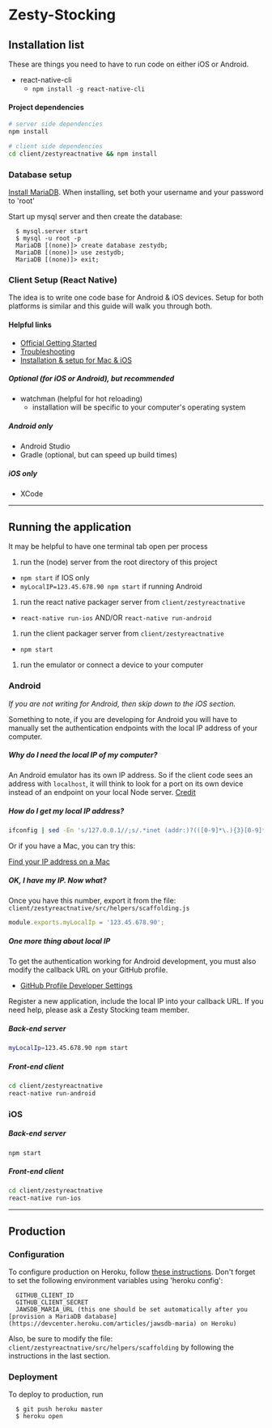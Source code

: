 # Zesty-Stocking

## Installation list

These are things you need to have to run code on either iOS or Android.

* react-native-cli
  * `npm install -g react-native-cli`

#### Project dependencies

```sh
# server side dependencies
npm install

# client side dependencies
cd client/zestyreactnative && npm install
```

### Database setup

[Install MariaDB](https://mariadb.com/kb/en/mariadb/building-mariadb-on-mac-os-x-using-homebrew/). When installing, set both your username and your password to 'root'

Start up mysql server and then create the database:

      $ mysql.server start
      $ mysql -u root -p
      MariaDB [(none)]> create database zestydb;
      MariaDB [(none)]> use zestydb;
      MariaDB [(none)]> exit;

### Client Setup (React Native)

The idea is to write one code base for Android & iOS devices. Setup for both
platforms is similar and this guide will walk you through both.

#### Helpful links

* [Official Getting Started](https://facebook.github.io/react-native/docs/getting-started.html)
* [Troubleshooting](http://facebook.github.io/react-native/docs/troubleshooting.html)
* [Installation & setup for Mac & iOS](https://github.com/checkraiser/beginning-react-native/blob/master/1.Installation_and_setup.md)

##### Optional (for iOS or Android), but recommended

* watchman (helpful for hot reloading)
  * installation will be specific to your computer's operating system

##### Android only

* Android Studio
* Gradle (optional, but can speed up build times)

##### iOS only

* XCode

---

## Running the application

It may be helpful to have one terminal tab open per process

1. run the (node) server from the root directory of this project
  * `npm start` if IOS only
  * `myLocalIP=123.45.678.90 npm start` if running Android
1. run the react native packager server from `client/zestyreactnative`
  * `react-native run-ios` AND/OR `react-native run-android`
1. run the client packager server from `client/zestyreactnative`
  * `npm start`
1. run the emulator or connect a device to your computer

### Android

*If you are not writing for Android, then skip down to the iOS section.*

Something to note, if you are developing for Android you will have to
manually set the authentication endpoints with the local IP address of your
computer.

##### Why do I need the local IP of my computer?

An Android emulator has its own IP address. So if the client code sees an
address with `localhost`, it will think to look for a port on its own device
instead of an endpoint on your local Node server. [Credit](http://stackoverflow.com/a/33978246/2908123)

##### How do I get my local IP address?

``` sh
ifconfig | sed -En 's/127.0.0.1//;s/.*inet (addr:)?(([0-9]*\.){3}[0-9]*).*/\2/p'
```

Or if you have a Mac, you can try this:

[Find your IP address on a Mac](http://www.wikihow.com/Find-Your-IP-Address-on-a-Mac)

##### OK, I have my IP. Now what?

Once you have this number, export it from the file:
`client/zestyreactnative/src/helpers/scaffolding.js`

```js
module.exports.myLocalIp = '123.45.678.90';
```

##### One more thing about local IP

To get the authentication working for Android development, you must also modify
the callback URL on your GitHub profile.

* [GitHub Profile Developer Settings](https://github.com/settings/developers)

Register a new application, include the local IP into your callback URL. If you
need help, please ask a Zesty Stocking team member.

##### Back-end server

```sh
myLocalIp=123.45.678.90 npm start
```

##### Front-end client

```sh
cd client/zestyreactnative
react-native run-android
```

### iOS

##### Back-end server

```sh
npm start
```

##### Front-end client

```sh
cd client/zestyreactnative
react-native run-ios
```

---

## Production

### Configuration

To configure production on Heroku, follow [these instructions](https://devcenter.heroku.com/articles/getting-started-with-nodejs#introduction). Don't forget to set the following environment variables using 'heroku config':

      GITHUB_CLIENT_ID
      GITHUB_CLIENT_SECRET
      JAWSDB_MARIA_URL (this one should be set automatically after you [provision a MariaDB database](https://devcenter.heroku.com/articles/jawsdb-maria) on Heroku)

Also, be sure to modify the file:
`client/zestyreactnative/src/helpers/scaffolding` by following the instructions
in the last section.

### Deployment

To deploy to production, run

      $ git push heroku master
      $ heroku open
